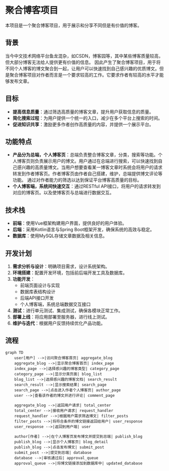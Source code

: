 # 聚合博客项目

本项目是一个聚合博客项目，用于展示和分享不同但是有价值的博客。

## 背景

当今中文技术网络平台鱼龙混杂，如CSDN，博客园等，其中某些博客质量较高，但大部分博客无法给人提供更有价值的信息。
因此产生了聚合博客项目，用于将不同个人博客的博文聚合到一起，让用户可以快速找到自己感兴趣的优质博文。但是聚合博客项目对作者而言是一个要求较高的工作。它要求作者有较高的水平才能够发布文章。

## 目标

- **提高信息质量**：通过筛选高质量的博客文章，提升用户获取信息的质量。
- **简化搜索过程**：为用户提供一个统一的入口，减少在多个平台上搜索的时间。
- **促进知识共享**：激励更多作者创作高质量的内容，并提供一个展示平台。

## 功能特点

- **产品分为总端，个人博客页**：总端负责整合博客文章，分类，搜索等功能。个人博客页则负责展示用户的博文。用户通过在总端进行搜索，可以快速找到自己感兴趣的高质量博文。当用户想要查看某一博客文章时系统会将用户的请求转发到作者博客页。作者博客页由作者自己搭建，维护，总端提供博文评论等功能。 通过对作者能力的筛选以达到保证平台博客高质量的目标。
- **个人博客端，系统间快速交互**：通过RESTful API接口，将用户的请求转发到对应的博客页。以及使博客页与总端进行数据交互。

## 技术栈

- **前端**：使用Vue框架构建用户界面，提供良好的用户体验。
- **后端**：采用Kotlin语言与Spring Boot框架开发，确保系统的高效与稳定。
- **数据库**：使用MySQL存储文章数据及相关信息。

## 开发计划

1. **需求分析与设计**：明确项目需求，设计系统架构。
2. **环境搭建**：配置开发环境，包括前后端开发工具及数据库。
3. **功能开发**：
   - 前端页面设计与实现
   - 数据库表结构设计
   - 后端API接口开发
   - 个人博客端，系统总端数据交互接口
4. **测试**：进行单元测试、集成测试，确保各模块正常工作。
5. **部署上线**：将应用部署至服务器，进行线上测试。
6. **维护与迭代**：根据用户反馈持续优化产品功能。


## 流程

```mermaid
graph TD
    user[用户] -->|访问聚合博客首页| aggregate_blog
    aggregate_blog -->|显示聚合博客首页| index_page
    index_page -->|选择感兴趣的博客类型| category_page
    category_page -->|显示分类页面| blog_list
    blog_list -->|选择感兴趣的博客文档| search_result
    search_result -->|显示搜索结果| search_page
    search_page -->|点击进入作者个人博客页| author_page
    user -->|查看该作者的博文并进行评论| comment_page

    aggregate_blog -->|返回用户请求| total_center
    total_center -->|接收用户请求| request_handler
    request_handler -->|根据用户需求筛选博文| filter_posts
    filter_posts -->|将符合条件的博文链接返回给用户| user_response
    user_response -->|返回到用户端| user

    author[作者] -->|在个人博客页发布博文并提交到总端| publish_blog
    publish_blog -->|显示个人博客页| blog_detail
    publish_blog -->|点击发布博文| submit_post
    submit_post -->|提交到总端| database
    database -->|审核通过后| approval_queue
    approval_queue -->|将博文链接添加到数据库中| updated_database
```
